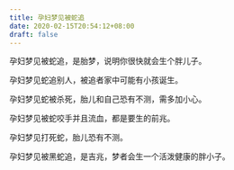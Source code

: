 ```yaml
---
title: 孕妇梦见被蛇追
date: 2020-02-15T20:54:12+08:00
draft: false
---
```


孕妇梦见被蛇追，是胎梦，说明你很快就会生个胖儿子。



孕妇梦见蛇追别人，被追者家中可能有小孩诞生。



孕妇梦见蛇被杀死，胎儿和自己恐有不测，需多加小心。



孕妇梦见被蛇咬手并且流血，都是要生的前兆。



孕妇梦见打死蛇，胎儿恐有不测。



孕妇梦见被黑蛇追，是吉兆，梦者会生一个活泼健康的胖小子。


